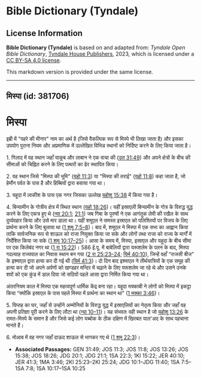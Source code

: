 # Bible Dictionary (Tyndale)

## License Information

**Bible Dictionary (Tyndale)** is based on and adapted from: _Tyndale Open Bible Dictionary_, [Tyndale House Publishers](https://tyndaleopenresources.com/), 2023, which is licensed under a [CC BY-SA 4.0 license](https://creativecommons.org/licenses/by-sa/4.0/legalcode.en).

This markdown version is provided under the same license.



--------------------------------

## मिस्पा (id: 381706)

मिस्पा
======

इब्री में "पहरे की मीनार" नाम का अर्थ है (जिसे वैकल्पिक रूप से मिस्पे भी लिखा जाता है) और इसका उपयोग पुराना नियम और अप्रमाणिक में उल्लेखित विभिन्न स्थानों को निर्दिष्ट करने के लिए किया जाता है।

1\. गिलाद में वह स्थान जहाँ याकूब और लाबान ने एक वाचा की ([उत 31:49](https://ref.ly/Gen31:49)) और अपने क्षेत्रों के बीच की सीमाओं को चिह्नित करने के लिए पत्थरों का ढेर स्थापित किया।

2\. वह स्थान जिसे "मिस्पा की भूमि" ([यहो 11:3](https://ref.ly/Josh11:3)) या "मिस्पा की तराई" ([यहो 11:8](https://ref.ly/Josh11:8)) कहा जाता है, जो हेर्मोन पर्वत के पास है और हिब्बियों द्वारा बसाया गया था।

3\. यहूदा में लाकीश के पास एक नगर जिसका उल्लेख [यहोशू 15:38](https://ref.ly/Josh15:38) में किया गया है।

4\. बिन्यामीन के गोत्रीय क्षेत्र में स्थित स्थान ([यहो 18:26](https://ref.ly/Josh18:26))। यहीं इस्राएली बिन्यामीन के गोत्र के विरुद्ध युद्ध करने के लिए एकत्र हुए थे ([न्या 20:1](https://ref.ly/Judg20:1); [21:1](https://ref.ly/Judg21:1)) जब गिबा के पुरुषों ने एक आगंतुक लेवी की रखैल के साथ दुर्व्यवहार किया और उसे मार डाला था। यहीं शमूएल ने समस्त इस्राएल को पलिश्तियों पर विजय के लिए प्रार्थना करने के लिए बुलाया था ([1 शमू 7:5–8](https://ref.ly/1Sam7:5-1Sam7:8))। बाद में, शमूएल ने मिस्पा में एक सभा का आह्वान किया ताकि सार्वजनिक रूप से शाऊल को राजा नियुक्त किया जा सके और लोगों तथा राजा को राज्य के मार्गों में निर्देशित किया जा सके ([1 शमू 10:17–25](https://ref.ly/1Sam10:17-1Sam10:25))। आसा के समय में, मिस्पा, इस्राएल और यहूदा के बीच सीमा पर एक किलेबंद नगर था ([1 रा 15:22](https://ref.ly/1Kgs15:22))। 586 ई.पू. में बाबेलियों द्वारा यरूशलेम के पतन के बाद, मिस्पा गदल्याह राज्यपाल का निवास स्थान बन गया ([2 रा 25:23–24](https://ref.ly/2Kgs25:23-2Kgs25:24); [यिर्म 40:10](https://ref.ly/Jer40:10)), जिन्हें वहाँ “राजसी बीज” के इश्माएल द्वारा हत्या कर दी गई थी ([यिर्म 41:3](https://ref.ly/Jer41:3))। दो दिन बाद इश्माएल ने तीर्थयात्रियों के एक समूह की हत्या कर दी जो अपने अर्पणों को खण्डहर मन्दिर में चढ़ाने के लिए यरूशलेम जा रहे थे और उसने उनके शवों को एक कुंड में डाल दिया जो सदियों पहले आसा द्वारा निर्मित किया गया था।

अंतरनियम काल में मिस्पा एक महत्वपूर्ण धार्मिक केंद्र बना रहा। यहूदा मक्काबी ने लोगों को मिस्पा में इकट्ठा किया “क्योंकि इस्राएल के पास पहले मिस्पा में प्रार्थना का स्थान था” ([1 मक्का 3:46](https://ref.ly/1Macc3:46))।

5\. यिप्तह का घर, जहाँ से उन्होंने अम्मोनियों के विरुद्ध युद्ध में इस्राएलियों का नेतृत्व किया और जहाँ वह अपनी प्रतिज्ञा पूरी करने के लिए लौटा था ([न्या 10–11](https://ref.ly/Judg10:1-Judg11:40))। यह संभवतः वही स्थान है जो [यहोशू 13:26](https://ref.ly/Josh13:26) के रामत\-मिस्पे के समान है और जिसे कई लोग यब्बोक के ठीक दक्षिण में खिरबत याल'अद के साथ पहचाना मानते हैं।

6\. मोआब में वह नगर जहाँ दाऊद शाऊल से भागकर गए थे ([1 शमू 22:3](https://ref.ly/1Sam22:3))।

* **Associated Passages:** GEN 31:49; JOS 11:3; JOS 11:8; JOS 13:26; JOS 15:38; JOS 18:26; JDG 20:1; JDG 21:1; 1SA 22:3; 1KI 15:22; JER 40:10; JER 41:3; 1MA 3:46; 2KI 25:23–2KI 25:24; JDG 10:1–JDG 11:40; 1SA 7:5–1SA 7:8; 1SA 10:17–1SA 10:25

